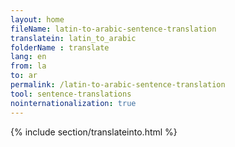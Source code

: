 ```yaml
---
layout: home
fileName: latin-to-arabic-sentence-translation
translatein: latin_to_arabic
folderName : translate
lang: en
from: la
to: ar
permalink: /latin-to-arabic-sentence-translation
tool: sentence-translations
nointernationalization: true
---
```

{% include section/translateinto.html %}
